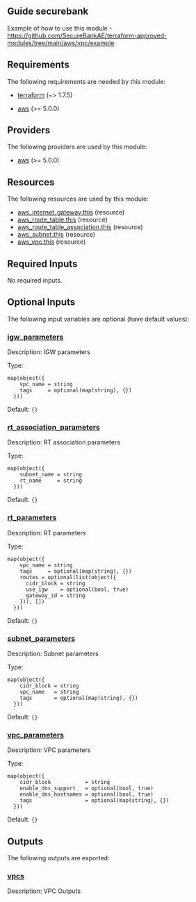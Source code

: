 <!-- BEGIN_TF_DOCS -->
## Guide securebank

Example of how to use this module - https://github.com/SecureBankAE/terraform-approved-modules/tree/main/aws/vpc/example

## Requirements

The following requirements are needed by this module:

- <a name="requirement_terraform"></a> [terraform](#requirement\_terraform) (~> 1.7.5)

- <a name="requirement_aws"></a> [aws](#requirement\_aws) (>= 5.0.0)

## Providers

The following providers are used by this module:

- <a name="provider_aws"></a> [aws](#provider\_aws) (>= 5.0.0)

## Resources

The following resources are used by this module:

- [aws_internet_gateway.this](https://registry.terraform.io/providers/hashicorp/aws/latest/docs/resources/internet_gateway) (resource)
- [aws_route_table.this](https://registry.terraform.io/providers/hashicorp/aws/latest/docs/resources/route_table) (resource)
- [aws_route_table_association.this](https://registry.terraform.io/providers/hashicorp/aws/latest/docs/resources/route_table_association) (resource)
- [aws_subnet.this](https://registry.terraform.io/providers/hashicorp/aws/latest/docs/resources/subnet) (resource)
- [aws_vpc.this](https://registry.terraform.io/providers/hashicorp/aws/latest/docs/resources/vpc) (resource)

## Required Inputs

No required inputs.

## Optional Inputs

The following input variables are optional (have default values):

### <a name="input_igw_parameters"></a> [igw\_parameters](#input\_igw\_parameters)

Description: IGW parameters

Type:

```hcl
map(object({
    vpc_name = string
    tags     = optional(map(string), {})
  }))
```

Default: `{}`

### <a name="input_rt_association_parameters"></a> [rt\_association\_parameters](#input\_rt\_association\_parameters)

Description: RT association parameters

Type:

```hcl
map(object({
    subnet_name = string
    rt_name     = string
  }))
```

Default: `{}`

### <a name="input_rt_parameters"></a> [rt\_parameters](#input\_rt\_parameters)

Description: RT parameters

Type:

```hcl
map(object({
    vpc_name = string
    tags     = optional(map(string), {})
    routes = optional(list(object({
      cidr_block = string
      use_igw    = optional(bool, true)
      gateway_id = string
    })), [])
  }))
```

Default: `{}`

### <a name="input_subnet_parameters"></a> [subnet\_parameters](#input\_subnet\_parameters)

Description: Subnet parameters

Type:

```hcl
map(object({
    cidr_block = string
    vpc_name   = string
    tags       = optional(map(string), {})
  }))
```

Default: `{}`

### <a name="input_vpc_parameters"></a> [vpc\_parameters](#input\_vpc\_parameters)

Description: VPC parameters

Type:

```hcl
map(object({
    cidr_block           = string
    enable_dns_support   = optional(bool, true)
    enable_dns_hostnames = optional(bool, true)
    tags                 = optional(map(string), {})
  }))
```

Default: `{}`

## Outputs

The following outputs are exported:

### <a name="output_vpcs"></a> [vpcs](#output\_vpcs)

Description: VPC Outputs
<!-- END_TF_DOCS -->